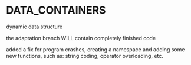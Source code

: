 # DATA_CONTAINERS
dynamic data structure


the adaptation branch WILL contain completely finished code

added a fix for program crashes, creating a namespace and adding some new functions, such as: string coding, operator overloading, etc.




